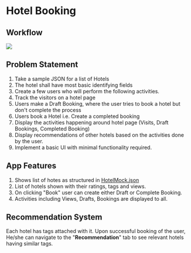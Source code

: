 # Hotel Booking

## Workflow
<img src='./hotelapp.gif'>

## Problem Statement
1.  Take a sample JSON for a list of Hotels
2.  The hotel shall have most basic identifying fields
3.  Create a few users who will perform the following activities.
4.  Track the visitors on a hotel page
6.  Users make a Draft Booking, where the user tries to book a hotel but don't complete the process
7.  Users book a Hotel i.e. Create a completed booking
8.  Display the activities happening around hotel page (Visits, Draft Bookings, Completed Booking)
9.  Display recommendations of other hotels based on the activities done by the user.
10.  Implement a basic UI with minimal functionality required.

## App Features
1. Shows list of hotes as structured in [HotelMock.json](https://github.com/jagzmz/HotelBookingRecomendation/blob/master/app/src/main/assets/hotels.json)
2. List of hotels shown with their ratings, tags and views.
3. On clicking "Book"  user can create either Draft or Complete Booking.
4. Activities including Views, Drafts, Bookings are displayed to all. 

## Recommendation System
Each hotel has tags attached with it. Upon successful booking of the user,
He/she can navigate to the "**Recommendation**" tab to see relevant hotels having similar tags.

